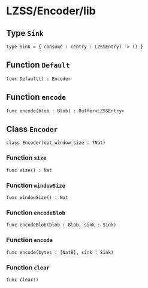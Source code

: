 # LZSS/Encoder/lib

## Type `Sink`
``` motoko no-repl
type Sink = { consume : (entry : LZSSEntry) -> () }
```


## Function `Default`
``` motoko no-repl
func Default() : Encoder
```


## Function `encode`
``` motoko no-repl
func encode(blob : Blob) : Buffer<LZSSEntry>
```


## Class `Encoder`

``` motoko no-repl
class Encoder(opt_window_size : ?Nat)
```


### Function `size`
``` motoko no-repl
func size() : Nat
```



### Function `windowSize`
``` motoko no-repl
func windowSize() : Nat
```



### Function `encodeBlob`
``` motoko no-repl
func encodeBlob(blob : Blob, sink : Sink)
```



### Function `encode`
``` motoko no-repl
func encode(bytes : [Nat8], sink : Sink)
```



### Function `clear`
``` motoko no-repl
func clear()
```

